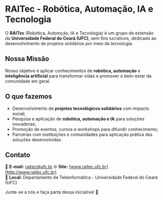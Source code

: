 # RAITec - Robótica, Automação, IA e Tecnologia

O **RAITec** (Robótica, Automção, IA e Tecnologia) é um grupo de extensão da **Universidade Federal do Ceará (UFC)**, sem fins lucrativos, dedicado ao desenvolvimento de projetos solidários por meio da tecnologia.

## Nossa Missão

Nosso objetivo é aplicar conhecimentos de **robótica, automação** e **inteligência artificial** para transformar vidas e promover o bem-estar da comunidade em geral.

## O que fazemos

- Desenvolvimento de **projetos tecnológicos solidários** com impacto social;
- Pesquisa e aplicação de **robótica, automação e IA** para soluções inovadoras;
- Promoção de eventos, cursos e workshops para difundir conhecimento;
- Parcerias com instituições e comunidades para aplicação prática das soluções desenvolvidas.

## Contato

📧 **E-mail:** raitec@ufc.br 
🌐 **Site:** [www.raitec.ufc.br](http://www.raitec.ufc.br)  
📌 **Local:** Departamento de Teleinformática - Universidade Federal do Ceará (UFC)  

Junte-se a nós e faça parte dessa iniciativa! 🚀
